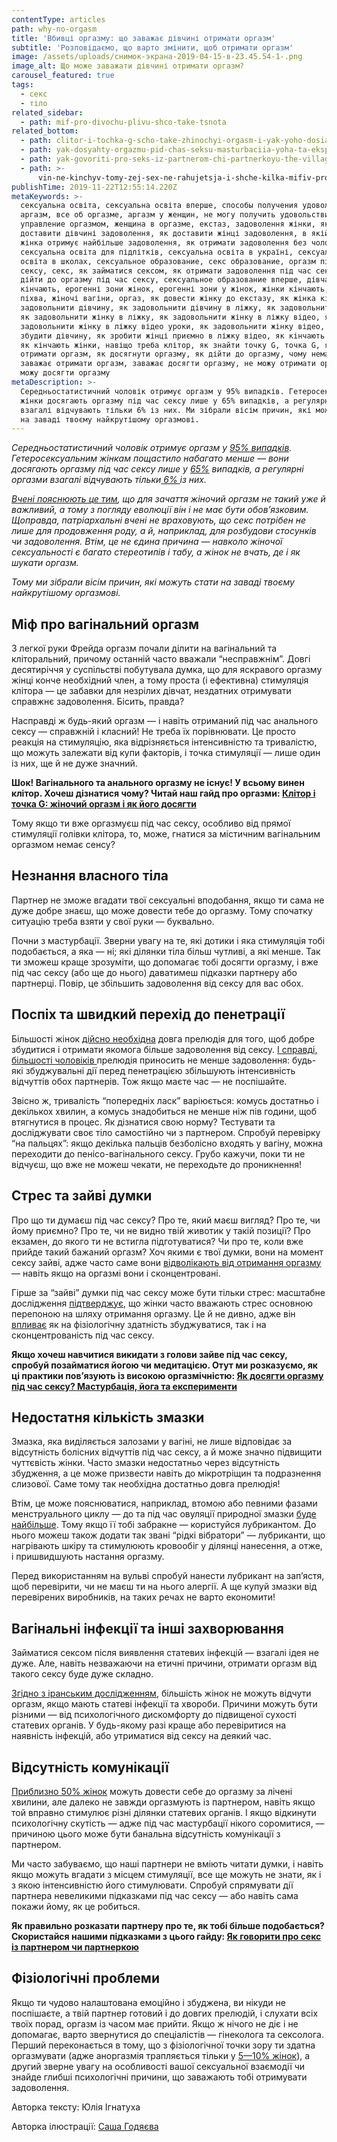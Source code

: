 ```yaml
---
contentType: articles
path: why-no-orgasm
title: 'Вбивці оргазму: що заважає дівчині отримати оргазм'
subtitle: 'Розповідаємо, що варто змінити, щоб отримати оргазм'
image: /assets/uploads/снимок-экрана-2019-04-15-в-23.45.54-1-.png
image_alt: Що може заважати дівчині отримати оргазм?
carousel_featured: true
tags:
  - секс
  - тіло
related_sidebar:
  - path: mif-pro-divochu-plivu-shco-take-tsnota
related_bottom:
  - path: clitor-i-tochka-g-scho-take-zhinochyi-orgasm-i-yak-yoho-dosiahty
  - path: yak-dosyahty-orgazmu-pid-chas-seksu-masturbaciia-yoha-ta-eksperymenty
  - path: yak-govoriti-pro-seks-iz-partnerom-chi-partnerkoyu-the-village
  - path: >-
      vin-ne-kinchyv-tomy-zej-sex-ne-rahujetsja-i-shche-kilka-mifiv-pro-cholovikiv-ta-seks
publishTime: 2019-11-22T12:55:14.220Z
metaKeywords: >-
  сексуальна освіта, сексуальна освіта вперше, способы получения удовольствия,
  аргазм, все об оргазме, аргазм у женщин, не могу получить удовольствие,
  управление оргазмом, женщина в оргазме, екстаз, задоволення жінки, як
  доставити дівчині задоволення, як доставити жінці задоволення, в якій позі
  жінка отримує найбільше задоволення, як отримати задоволення без чоловіка,
  сексуальна освіта для підлітків, сексуальна освіта в україні, сексуальна
  освіта в школах, сексуальное образование, секс образование, оргазм під час
  сексу, секс, як займатися сексом, як отримати задоволення під час сексу, як
  дійти до оргазму під час сексу, сексуальное образование вперше, дівчата
  кінчають, ерогенні зони жінок, ерогенні зони у жінок, жінки кінчають, жіноча
  піхва, жіночі вагіни, оргаз, як довести жінку до екстазу, як жінка кінчає, як
  задовольнити дівчину, як задовольнити дівчину в ліжку, як задовольнити жінку,
  як задовольнити жінку в ліжку, як задовольнити жінку в ліжку відео, як
  задовольнити жінку в ліжку відео уроки, як задовольнити жінку відео, як
  збудити дівчину, як зробити жінці приємно в ліжку відео, як кінчають дівчата,
  як кінчають жінки, навіщо треба клітор, як знайти точку G, точка G, як
  отримати оргазм, як досягнути оргазму, як дійти до оргазму, чому нема оргазму,
  заважає отримати оргазм, заважає досягти оргазму, не можу отримати оргазм, не
  можу досягти оргазму
metaDescription: >-
  Середньостатистичний чоловік отримує оргазм у 95% випадків. Гетеросексуальны
  жінки досягають оргазму під час сексу лише у 65% випадків, а регулярні оргазми
  взагалі відчувають тільки 6% із них. Ми зібрали вісім причин, які можуть стати
  на заваді твоєму найкрутішому оргазмові.
---
```

_Середньостатистичний чоловік отримує оргазм у [95% випадків](https://www.ncbi.nlm.nih.gov/pubmed/28213723). Гетеросексуальним жінкам пощастило набагато менше — вони досягають оргазму під час сексу лише у [65%](https://www.ncbi.nlm.nih.gov/pubmed/28213723) випадків, а регулярні оргазми взагалі відчувають тільки[ 6% ](https://www.ncbi.nlm.nih.gov/pmc/articles/PMC5087699/)із них._ 

_[Вчені пояснюють це тим](https://pdfs.semanticscholar.org/9830/e9342ce4bb092fcba56e924be128e6abb4ad.pdf), що для зачаття жіночий оргазм не такий уже й важливий, а тому з погляду еволюції він і не має бути обов’язковим. Щоправда, патріархальні вчені не враховують, що секс потрібен не лише для продовження роду, а й, наприклад, для розбудови стосунків чи задоволення. Втім, це не єдина причина — навколо жіночої сексуальності є багато стереотипів і табу, а жінок не вчать, де і як шукати оргазм._ 

_Тому ми зібрали вісім причин, які можуть стати на заваді твоєму найкрутішому оргазмові._

## Міф про вагінальний оргазм

З легкої руки Фрейда оргазм почали ділити на вагінальний та кліторальний, причому останній часто вважали “несправжнім”. Довгі десятиріччя у суспільстві побутувала думка, що для яскравого оргазму жінці конче необхідний член, а тому проста (і ефективна) стимуляція клітора — це забавки для незрілих дівчат, нездатних отримувати справжнє задоволення. Бісить, правда? 

Насправді ж будь-який оргазм — і навіть отриманий під час анального сексу — справжній і класний! Не треба їх порівнювати. Це просто реакція на стимуляцію, яка відрізняється інтенсивністю та тривалістю, що можуть залежати від купи факторів, і точка стимуляції — лише один із них, ще й не дуже значний. 

**Шок! Вагінального та анального оргазму не існує! У всьому винен клітор. Хочеш дізнатися чому? Читай наш гайд про оргазми: [Клітор і точка G: жіночий оргазм і як його досягти](https://vpershe.com/articles/clitor-i-tochka-g-scho-take-zhinochyi-orgasm-i-yak-yoho-dosiahty)**

Тому якщо ти вже оргазмуєш під час сексу, особливо від прямої стимуляції голівки клітора, то, може, гнатися за містичним вагінальним оргазмом немає сенсу? 

## Незнання власного тіла

Партнер не зможе вгадати твої сексуальні вподобання, якщо ти сама не дуже добре знаєш, що може довести тебе до оргазму. Тому спочатку ситуацію треба взяти у свої руки — буквально. 

Почни з мастурбації. Зверни увагу на те, які дотики і яка стимуляція тобі подобається, а яка — ні; які ділянки тіла більш чутливі, а які менше. Так ти зможеш краще зрозуміти, що допомагає тобі досягти оргазму, і вже під час сексу (або ще до нього) даватимеш підказки партнеру або партнерці. Повір, це збільшить задоволення від сексу для вас обох.

## Поспіх та швидкий перехід до пенетрації

Більшості жінок [дійсно необхідна](https://www.ncbi.nlm.nih.gov/pubmed/15483367/) довга прелюдія для того, щоб добре збудитися і отримати якомога більше задоволення від сексу. [І справді, більшості чоловіків ](https://www.ncbi.nlm.nih.gov/pubmed/18040768/)прелюдія приносить не менше задоволення: будь-які збуджувальні дії перед пенетрацією збільшують інтенсивність відчуттів обох партнерів. Тож якщо маєте час — не поспішайте. 

Звісно ж, тривалість “попередніх ласк” варіюється: комусь достатньо і декількох хвилин, а комусь знадобиться не менше ніж пів години, щоб втягнутися в процес. Як дізнатися свою норму? Тестувати та досліджувати своє тіло самостійно чи з партнером. Спробуй перевірку “на пальцях”: якщо декілька пальців безболісно входять у вагіну, можна переходити до пенісо-вагінального сексу. Грубо кажучи, поки ти не відчуєш, що вже не можеш чекати, не переходьте до проникнення!

## Стрес та зайві думки

Про що ти думаєш під час сексу? Про те, який маєш вигляд? Про те, чи йому приємно? Про те, чи не видно твій животик у такій позиції? Про екзамен, до якого ти не встигла підготуватися? Чи про те, коли вже прийде такий бажаний оргазм? Хоч якими є твої думки, вони на момент сексу зайві, адже часто саме вони [відволікають від отримання оргазму](https://www.ncbi.nlm.nih.gov/pmc/articles/PMC5653909/) — навіть якщо на оргазмі вони і сконцентровані. 

Гірше за “зайві” думки під час сексу може бути тільки стрес: масштабне дослідження [підтверджує](https://www.ncbi.nlm.nih.gov/pmc/articles/PMC5087699/), що жінки часто вважають стрес основною перепоною на шляху отримання оргазму. Це й не дивно, адже він [впливає](https://www.ncbi.nlm.nih.gov/pmc/articles/PMC4199300/) як на фізіологічну здатність збуджуватися, так і на сконцентрованість під час сексу. 

**Якщо хочеш навчитися викидати з голови зайве під час сексу, спробуй позайматися йогою чи медитацією. Отут ми розказуємо, як ці практики пов’язують із високою оргазмічністю: [Як досягти оргазму під час сексу? Мастурбація, йога та експерименти](https://vpershe.com/articles/yak-dosyahty-orgazmu-pid-chas-seksu-masturbaciia-yoha-ta-eksperymenty)**

## Недостатня кількість змазки

Змазка, яка виділяється залозами у вагіні, не лише відповідає за відсутність болісних відчуттів під час сексу, а й може значно підвищити чуттєвість жінки. Часто змазки недостатньо через відсутність збудження, а це може призвести навіть до мікротріщин та подразнення слизової. Саме тому так необхідна достатньо довга прелюдія! 

Втім, це може пояснюватися, наприклад, втомою або певними фазами менструального циклу — до та під час овуляції природної змазки [буде найбільше](https://www.ncbi.nlm.nih.gov/pubmed/7373030). Тому якщо її тобі забракне — користуйся лубрикантом. До нього можеш також додати так звані “рідкі вібратори” — лубриканти, що нагрівають шкіру та стимулюють кровообіг у ділянці нанесення, а отже, і пришвидшують настання оргазму.

Перед використанням на вульві спробуй нанести лубрикант на зап’ястя, щоб перевірити, чи не маєш ти на нього алергії. А ще купуй змазки від перевірених виробників, на таких речах не варто економити! 

## Вагінальні інфекції та інші захворювання

Займатися сексом після виявлення статевих інфекцій — взагалі ідея не дуже. Але, навіть незважаючи на етичні причини, отримати оргазм від такого сексу буде дуже складно. 

[Згідно з іранським дослідженням](https://www.ncbi.nlm.nih.gov/pmc/articles/PMC5653909/), більшість жінок не можуть відчути оргазм, якщо мають статеві інфекції та хвороби. Причини можуть бути різними — від психологічного дискомфорту до підвищеної сухості статевих органів. У будь-якому разі краще або перевіритися на наявність інфекцій, або утриматися від сексу на деякий час.

## Відсутність комунікації

[Приблизно 50% жінок](https://www.ncbi.nlm.nih.gov/pmc/articles/PMC5087699/) можуть довести себе до оргазму за лічені хвилини, але далеко не завжди оргазмують із партнером, навіть якщо той вправно стимулює різні ділянки статевих органів. І якщо відкинути психологічну скутість — адже під час мастурбації нікого соромитися, — причиною цього може бути банальна відсутність комунікації з партнером. 

Ми часто забуваємо, що наші партнери не вміють читати думки, і навіть якщо можуть вгадати з місцем стимуляції, все ще можуть не знати, як і з якою інтенсивністю його стимулювати. Спробуй спрямувати дії партнера невеликими підказками під час сексу — або навіть сама покажи йому, як це робиться. 

**Як правильно розказати партнеру про те, як тобі більше подобається? Скористайся нашими підказками з цього гайду: [Як говорити про секс із партнером чи партнеркою](https://vpershe.com/sexoteca/yak-govoriti-pro-seks-iz-partnerom-chi-partnerkoyu-the-village)**

## Фізіологічні проблеми

Якщо ти чудово налаштована емоційно і збуджена, ви нікуди не поспішаєте, а твій партнер готовий і до довгих прелюдій, і слухати всіх твоїх порад, оргазм із часом має прийти. Якщо ж нічого не діє і не допомагає, варто звернутися до спеціалістів — гінеколога та сексолога. Перший переконається в тому, що з фізіологічної точки зору ти здатна оргазмувати (адже аноргазмія трапляється тільки у [5—10% жінок](https://books.google.com.ua/books?id=ZuNTDwAAQBAJ&printsec=frontcover&dq=viva+la+vagina&hl=en&sa=X&ved=0ahUKEwjP9dbZo63lAhVk_CoKHbYxArsQ6AEIKTAA#v=onepage&q=viva%20la%20vagina&f=false)), а другий зверне увагу на особливості вашої сексуальної взаємодії чи знайде глибші психологічні причини, що заважають тобі отримувати задоволення.

Авторка тексту: Юлія Ігнатуха

Авторка ілюстрації: [Саша Годяєва](https://www.instagram.com/hello_sashasasha/)
